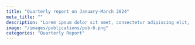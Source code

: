 ```yaml
---
title: "Quarterly report on January-March 2024"
meta_title: ""
description: "Lorem ipsum dolor sit amet, consectetur adipiscing elit, sed do ​eiusmod tempor"
image: "/images/publications/pub-6.png"
categories: "Quarterly Report"
---
```

